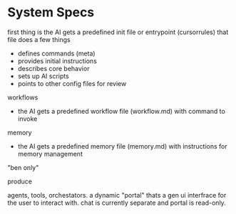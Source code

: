 # System Specs

first thing is the AI gets a predefined init file or entrypoint (cursorrules)
that file does a few things
- defines commands (meta)
- provides initial instructions
- describes core behavior
- sets up AI scripts
- points to other config files for review

workflows
- the AI gets a predefined workflow file (workflow.md) with command to invoke

memory
- the AI gets a predefined memory file (memory.md) with instructions for memory management

"ben only"

produce

agents, tools, orchestators. a dynamic "portal" thats a gen ui interfrace for the user to interact with. 
chat is currently separate and portal is read-only.